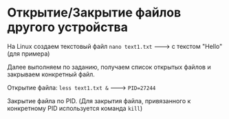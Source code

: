 # Открытие/Закрытие файлов другого устройства

На Linux создаем текстовый файл `nano text1.txt`  ---> с текстом "Hello" (для примера)

Далее выполняем по заданию, получаем список открытых файлов и закрываем конкретный файл.

Открытие файла: `less text1.txt &` ---> `PID=27244`

Закрытие файла по PID. (Для закрытия файла, привязанного к конкретному PID используется команда `kill`)
